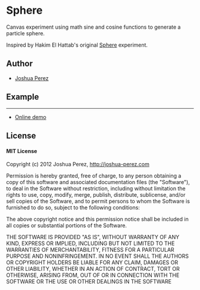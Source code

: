 # Sphere

Canvas experiment using math sine and cosine functions to generate a particle sphere.

Inspired by Hakim El Hattab's original [Sphere](https://github.com/hakimel/Sphere) experiment.

## Author ##

- [Joshua Perez](http://joshua-perez.com)

## Example
* * * *
- [Online demo](http://experiments.joshua-perez.com/sphere/)

## License

#### MIT License

Copyright (c) 2012 Joshua Perez, http://joshua-perez.com

Permission is hereby granted, free of charge, to any person obtaining a copy of this software and associated documentation files (the "Software"), to deal in the Software without restriction, including without limitation the rights to use, copy, modify, merge, publish, distribute, sublicense, and/or sell copies of the Software, and to permit persons to whom the Software is furnished to do so, subject to the following conditions:

The above copyright notice and this permission notice shall be included in all copies or substantial portions of the Software.

THE SOFTWARE IS PROVIDED "AS IS", WITHOUT WARRANTY OF ANY KIND, EXPRESS OR IMPLIED, INCLUDING BUT NOT LIMITED TO THE WARRANTIES OF MERCHANTABILITY, FITNESS FOR A PARTICULAR PURPOSE AND NONINFRINGEMENT. IN NO EVENT SHALL THE AUTHORS OR COPYRIGHT HOLDERS BE LIABLE FOR ANY CLAIM, DAMAGES OR OTHER LIABILITY, WHETHER IN AN ACTION OF CONTRACT, TORT OR OTHERWISE, ARISING FROM, OUT OF OR IN CONNECTION WITH THE SOFTWARE OR THE USE OR OTHER DEALINGS IN THE SOFTWARE